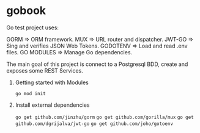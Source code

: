 # gobook
Go test project uses:

GORM => ORM framework.
MUX => URL router and dispatcher.
JWT-GO => Sing and verifies JSON Web Tokens.
GODOTENV => Load and read .env files.
GO MODULES => Manage Go dependencies.

The main goal of this project is connect to a Postgresql BDD, create and exposes some REST Services.

1. Getting started with Modules

    `go mod init`

2. Install external dependencies

    `go get github.com/jinzhu/gorm`
    `go get github.com/gorilla/mux`
    `go get github.com/dgrijalva/jwt-go`
    `go get github.com/joho/gotoenv`

